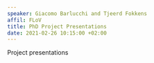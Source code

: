 ```yaml
---
speaker: Giacomo Barlucchi and Tjeerd Fokkens
affil: FLoV
title: PhD Project Presentations
date: 2021-02-26 10:15:00 +02:00
---
```

Project presentations